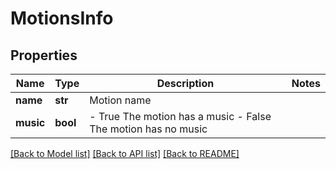 # MotionsInfo

## Properties
Name | Type | Description | Notes
------------ | ------------- | ------------- | -------------
**name** | **str** | Motion name | 
**music** | **bool** |  - True The motion has a music - False The motion has no music  | 

[[Back to Model list]](../README.md#documentation-for-models) [[Back to API list]](../README.md#documentation-for-api-endpoints) [[Back to README]](../README.md)


